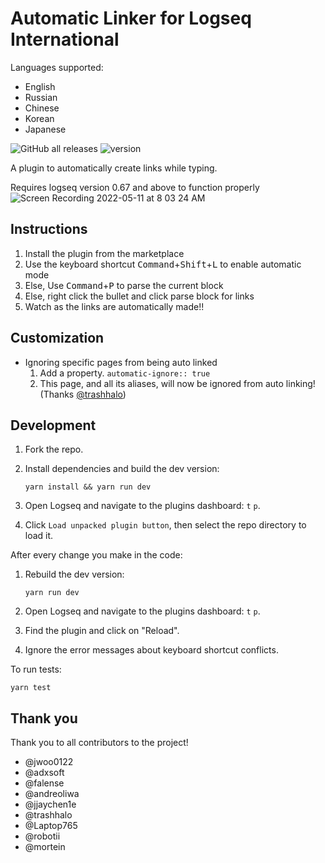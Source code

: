 # Automatic Linker for Logseq International

Languages supported:
- English
- Russian
- Chinese
- Korean
- Japanese

![GitHub all releases](https://img.shields.io/github/downloads/the-homeless-god/logseq-automatic-linker-international/total) ![version](https://img.shields.io/github/package-json/v/the-homeless-god/logseq-automatic-linker-international)

A plugin to automatically create links while typing.

Requires logseq version 0.67 and above to function properly
![Screen Recording 2022-05-11 at 8 03 24 AM](https://user-images.githubusercontent.com/80150109/167770331-a89d9939-888f-466c-9738-29daa263e724.gif)

## Instructions

1. Install the plugin from the marketplace
2. Use the keyboard shortcut <kbd>Command</kbd>+<kbd>Shift</kbd>+<kbd>L</kbd> to enable automatic mode
3. Else, Use <kbd>Command</kbd>+<kbd>P</kbd> to parse the current block
4. Else, right click the bullet and click parse block for links
5. Watch as the links are automatically made!!

## Customization

- Ignoring specific pages from being auto linked
  1. Add a property. `automatic-ignore:: true`
  2. This page, and all its aliases, will now be ignored from auto linking! (Thanks [@trashhalo](https://github.com/trashhalo))

## Development

1.  Fork the repo.
2.  Install dependencies and build the dev version:

        yarn install && yarn run dev

3.  Open Logseq and navigate to the plugins dashboard: `t` `p`.
4.  Click `Load unpacked plugin button`, then select the repo directory to load it.

After every change you make in the code:

1.  Rebuild the dev version:

        yarn run dev

2.  Open Logseq and navigate to the plugins dashboard: `t` `p`.
3.  Find the plugin and click on "Reload".
4.  Ignore the error messages about keyboard shortcut conflicts.

To run tests:

    yarn test


## Thank you
Thank you to all contributors to the project!
- @jwoo0122
- @adxsoft
- @falense
- @andreoliwa
- @jjaychen1e
- @trashhalo
- @Laptop765
- @robotii
- @mortein
